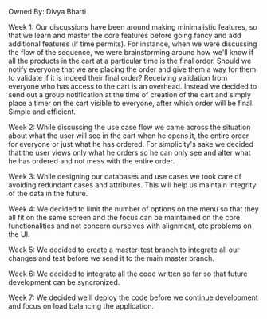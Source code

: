 Owned By: Divya Bharti

Week 1: Our discussions have been around making minimalistic features, so that we learn and master the core features 
before going fancy and add additional features (if time permits). For instance, when we were discussing the flow of the 
sequence, we were brainstorming around how we'll know if all the products in the cart at a particular time is the final order.
Should we notify everyone that we are placing the order and give them a way for them to validate if it is indeed their 
final order? Receiving validation from everyone who has access to the  cart is an overhead. Instead we decided to send out 
a group notification at the time of creation of the cart and simply place a timer on the cart visible to everyone,
after which order will be final. Simple and efficient.

Week 2: While discussing the use case flow we came across the situation about what the user will see in the cart when he opens it, 
the entire order for everyone or just what he has ordered. For simplicity's sake we decided that the user views only what he orders 
so he can only see and alter what he has ordered and not mess with the entire order.

Week 3:
While designing our databases and use cases we took care of avoiding redundant cases and attributes. This will help us maintain integrity of 
the data in the future.

Week 4: 
We decided to limit the number of options on the menu so that they all fit on the same screen and the focus can be maintained on the 
core functionalities and not concern ourselves with alignment, etc problems on the UI.

Week 5:
We decided to create a master-test branch to integrate all our changes and test before we send it to the main master branch.


Week 6:
We decided to integrate all the code written so far so that future development can be syncronized. 

Week 7:
We decided we'll deploy the code before we continue development and focus on load balancing the application.
